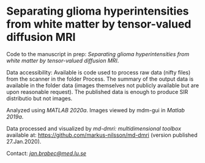 # Separating glioma hyperintensities from white matter by tensor-valued diffusion MRI
Code to the manuscript in prep: *Separating glioma hyperintensities from white matter by tensor-valued diffusion MRI*.

Data accessibility: Available is code used to process raw data (nifty files) from the scanner in the folder Process. The summary of the output data is available in the folder data (images themselves not publicly available but are upon reasonable request). The published data is enough to produce SIR distributio but not images.

Analyzed using *MATLAB 2020a*. Images viewed by mdm-gui in *Matlab 2019a*.

Data processed and visualized by *md-dmri: multidimensional toolbox* available at: https://github.com/markus-nilsson/md-dmri (version published 27.Jan.2020). 

Contact: *jan.brabec@med.lu.se*

